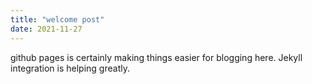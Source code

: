 ```yaml
---
title: "welcome post"
date: 2021-11-27
---
```


github pages is certainly making things easier for blogging here. Jekyll integration is helping greatly. 
